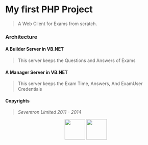 # My first PHP Project
> A Web Client for Exams from scratch.

### Architecture

#### A Builder Server in VB.NET
> This server keeps the Questions and Answers of Exams

#### A Manager Server in VB.NET
> This server keeps the Exam Time, Answers, And ExamUser Credentials

#### Copyrights
> *Seventron Limited 2011 - 2014*

<p align="center">
    <img src="https://oauth.net/images/code/php.png" height="64px">
    <img src="https://www.davidtan.org/wp-content/uploads/2009/12/netbeans-ide-logo-icon.png" height="64px">
</p>
